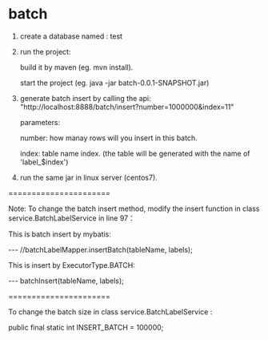 # batch

1. create a database named : test

2. run the project:
    
    build it by maven (eg. mvn install).
    
    start the project (eg. java -jar batch-0.0.1-SNAPSHOT.jar)
    
3. generate batch insert by calling the api:
   "http://localhost:8888/batch/insert?number=1000000&index=11"
  
   parameters:
   
      number: how manay rows will you insert in this batch.
      
      index: table name index. (the table will be generated with the name of 'label_$index')
      
      
4. run the same jar in linux server (centos7).


======================


Note:
To change the batch insert method, modify the insert function in class service.BatchLabelService in line 97：

This is batch insert by mybatis:

---  //batchLabelMapper.insertBatch(tableName, labels);

This is insert by ExecutorType.BATCH:

--- batchInsert(tableName, labels);

======================

To change the batch size in class service.BatchLabelService :

public final static int INSERT_BATCH = 100000;

